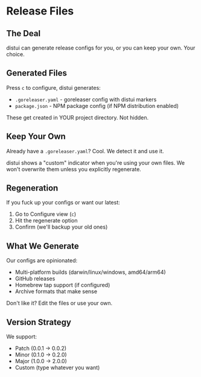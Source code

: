 # Release Files

## The Deal

distui can generate release configs for you, or you can keep your own. Your choice.

## Generated Files

Press `c` to configure, distui generates:
- `.goreleaser.yaml` - goreleaser config with distui markers
- `package.json` - NPM package config (if NPM distribution enabled)

These get created in YOUR project directory. Not hidden.

## Keep Your Own

Already have a `.goreleaser.yaml`? Cool. We detect it and use it.

distui shows a "custom" indicator when you're using your own files. We won't overwrite them unless you explicitly regenerate.

## Regeneration

If you fuck up your configs or want our latest:
1. Go to Configure view (`c`)
2. Hit the regenerate option
3. Confirm (we'll backup your old ones)

## What We Generate

Our configs are opinionated:
- Multi-platform builds (darwin/linux/windows, amd64/arm64)
- GitHub releases
- Homebrew tap support (if configured)
- Archive formats that make sense

Don't like it? Edit the files or use your own.

## Version Strategy

We support:
- Patch (0.0.1 → 0.0.2)
- Minor (0.1.0 → 0.2.0)
- Major (1.0.0 → 2.0.0)
- Custom (type whatever you want)